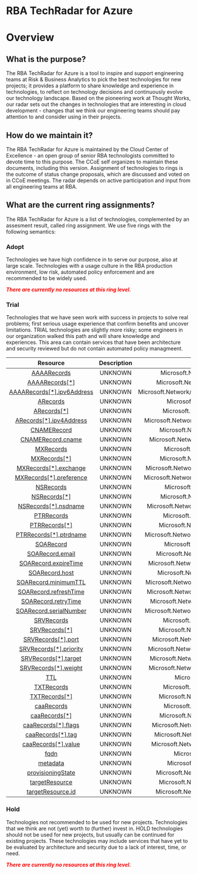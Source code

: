 
RBA TechRadar for Azure
=======================

# Overview

## What is the purpose?


The RBA TechRadar for Azure is a tool to inspire and support engineering teams at Risk & Business Analytics to pick the best technologies for new projects; it provides a platform to share knowledge and experience in technologies, to reflect on technology decisions and continuously evolve our technology landscape.  Based on the pioneering work at Thought Works, our radar sets out the changes in technologies that are interesting in cloud development - changes that we think our engineering teams should pay attention to and consider using in their projects.
## How do we maintain it?


The RBA TechRadar for Azure is maintained by the Cloud Center of Excellence - an open group of senior RBA technologists committed to devote time to this purpose.  The CCoE self organizes to maintain these documents, including this version.  Assignment of technologies to rings is the outcome of status change proposals, which are discussed and voted on in CCoE meetings.  The radar depends on active participation and input from all engineering teams at RBA.
## What are the current ring assignments?


The RBA TechRadar for Azure is a list of technologies, complemented by an assesment result, called ring assignment.  We use five rings with the following semantics:
### Adopt


Technologies we have high confidence in to serve our purpose, also at large scale.  Technologies with a usage culture in the RBA production environment, low risk, automated policy enforcement and are recommended to be widely used.  
  
***<font color="red"> There are currently no resources at this ring level. </font>***
### Trial


Technologies that we have seen work with success in projects to solve real problems;  first serious usage experience that confirm benefits and uncover limitations.  TRIAL technologies are slightly more risky; some engineers in our organization walked this path and will share knowledge and experiences.  This area can contain services that have been architecture and security reviewed but do not contain automated policy managmeent.  

|Resource|Description|Path|Status|
| :---: | :---: | :---: | :---: |
|[AAAARecords](https://github.com/openrba/python-azure-techradar/blob/master/Microsoft.Network/dnszones/PTR/AAAARecords/README.md)|UNKNOWN|Microsoft.Network/dnszones/PTR/AAAARecords|TRIAL|
|[AAAARecords[*]](https://github.com/openrba/python-azure-techradar/blob/master/Microsoft.Network/dnszones/PTR/AAAARecords[*]/README.md)|UNKNOWN|Microsoft.Network/dnszones/PTR/AAAARecords[*]|TRIAL|
|[AAAARecords[*].ipv6Address](https://github.com/openrba/python-azure-techradar/blob/master/Microsoft.Network/dnszones/PTR/AAAARecords[*].ipv6Address/README.md)|UNKNOWN|Microsoft.Network/dnszones/PTR/AAAARecords[*].ipv6Address|TRIAL|
|[ARecords](https://github.com/openrba/python-azure-techradar/blob/master/Microsoft.Network/dnszones/PTR/ARecords/README.md)|UNKNOWN|Microsoft.Network/dnszones/PTR/ARecords|TRIAL|
|[ARecords[*]](https://github.com/openrba/python-azure-techradar/blob/master/Microsoft.Network/dnszones/PTR/ARecords[*]/README.md)|UNKNOWN|Microsoft.Network/dnszones/PTR/ARecords[*]|TRIAL|
|[ARecords[*].ipv4Address](https://github.com/openrba/python-azure-techradar/blob/master/Microsoft.Network/dnszones/PTR/ARecords[*].ipv4Address/README.md)|UNKNOWN|Microsoft.Network/dnszones/PTR/ARecords[*].ipv4Address|TRIAL|
|[CNAMERecord](https://github.com/openrba/python-azure-techradar/blob/master/Microsoft.Network/dnszones/PTR/CNAMERecord/README.md)|UNKNOWN|Microsoft.Network/dnszones/PTR/CNAMERecord|TRIAL|
|[CNAMERecord.cname](https://github.com/openrba/python-azure-techradar/blob/master/Microsoft.Network/dnszones/PTR/CNAMERecord.cname/README.md)|UNKNOWN|Microsoft.Network/dnszones/PTR/CNAMERecord.cname|TRIAL|
|[MXRecords](https://github.com/openrba/python-azure-techradar/blob/master/Microsoft.Network/dnszones/PTR/MXRecords/README.md)|UNKNOWN|Microsoft.Network/dnszones/PTR/MXRecords|TRIAL|
|[MXRecords[*]](https://github.com/openrba/python-azure-techradar/blob/master/Microsoft.Network/dnszones/PTR/MXRecords[*]/README.md)|UNKNOWN|Microsoft.Network/dnszones/PTR/MXRecords[*]|TRIAL|
|[MXRecords[*].exchange](https://github.com/openrba/python-azure-techradar/blob/master/Microsoft.Network/dnszones/PTR/MXRecords[*].exchange/README.md)|UNKNOWN|Microsoft.Network/dnszones/PTR/MXRecords[*].exchange|TRIAL|
|[MXRecords[*].preference](https://github.com/openrba/python-azure-techradar/blob/master/Microsoft.Network/dnszones/PTR/MXRecords[*].preference/README.md)|UNKNOWN|Microsoft.Network/dnszones/PTR/MXRecords[*].preference|TRIAL|
|[NSRecords](https://github.com/openrba/python-azure-techradar/blob/master/Microsoft.Network/dnszones/PTR/NSRecords/README.md)|UNKNOWN|Microsoft.Network/dnszones/PTR/NSRecords|TRIAL|
|[NSRecords[*]](https://github.com/openrba/python-azure-techradar/blob/master/Microsoft.Network/dnszones/PTR/NSRecords[*]/README.md)|UNKNOWN|Microsoft.Network/dnszones/PTR/NSRecords[*]|TRIAL|
|[NSRecords[*].nsdname](https://github.com/openrba/python-azure-techradar/blob/master/Microsoft.Network/dnszones/PTR/NSRecords[*].nsdname/README.md)|UNKNOWN|Microsoft.Network/dnszones/PTR/NSRecords[*].nsdname|TRIAL|
|[PTRRecords](https://github.com/openrba/python-azure-techradar/blob/master/Microsoft.Network/dnszones/PTR/PTRRecords/README.md)|UNKNOWN|Microsoft.Network/dnszones/PTR/PTRRecords|TRIAL|
|[PTRRecords[*]](https://github.com/openrba/python-azure-techradar/blob/master/Microsoft.Network/dnszones/PTR/PTRRecords[*]/README.md)|UNKNOWN|Microsoft.Network/dnszones/PTR/PTRRecords[*]|TRIAL|
|[PTRRecords[*].ptrdname](https://github.com/openrba/python-azure-techradar/blob/master/Microsoft.Network/dnszones/PTR/PTRRecords[*].ptrdname/README.md)|UNKNOWN|Microsoft.Network/dnszones/PTR/PTRRecords[*].ptrdname|TRIAL|
|[SOARecord](https://github.com/openrba/python-azure-techradar/blob/master/Microsoft.Network/dnszones/PTR/SOARecord/README.md)|UNKNOWN|Microsoft.Network/dnszones/PTR/SOARecord|TRIAL|
|[SOARecord.email](https://github.com/openrba/python-azure-techradar/blob/master/Microsoft.Network/dnszones/PTR/SOARecord.email/README.md)|UNKNOWN|Microsoft.Network/dnszones/PTR/SOARecord.email|TRIAL|
|[SOARecord.expireTime](https://github.com/openrba/python-azure-techradar/blob/master/Microsoft.Network/dnszones/PTR/SOARecord.expireTime/README.md)|UNKNOWN|Microsoft.Network/dnszones/PTR/SOARecord.expireTime|TRIAL|
|[SOARecord.host](https://github.com/openrba/python-azure-techradar/blob/master/Microsoft.Network/dnszones/PTR/SOARecord.host/README.md)|UNKNOWN|Microsoft.Network/dnszones/PTR/SOARecord.host|TRIAL|
|[SOARecord.minimumTTL](https://github.com/openrba/python-azure-techradar/blob/master/Microsoft.Network/dnszones/PTR/SOARecord.minimumTTL/README.md)|UNKNOWN|Microsoft.Network/dnszones/PTR/SOARecord.minimumTTL|TRIAL|
|[SOARecord.refreshTime](https://github.com/openrba/python-azure-techradar/blob/master/Microsoft.Network/dnszones/PTR/SOARecord.refreshTime/README.md)|UNKNOWN|Microsoft.Network/dnszones/PTR/SOARecord.refreshTime|TRIAL|
|[SOARecord.retryTime](https://github.com/openrba/python-azure-techradar/blob/master/Microsoft.Network/dnszones/PTR/SOARecord.retryTime/README.md)|UNKNOWN|Microsoft.Network/dnszones/PTR/SOARecord.retryTime|TRIAL|
|[SOARecord.serialNumber](https://github.com/openrba/python-azure-techradar/blob/master/Microsoft.Network/dnszones/PTR/SOARecord.serialNumber/README.md)|UNKNOWN|Microsoft.Network/dnszones/PTR/SOARecord.serialNumber|TRIAL|
|[SRVRecords](https://github.com/openrba/python-azure-techradar/blob/master/Microsoft.Network/dnszones/PTR/SRVRecords/README.md)|UNKNOWN|Microsoft.Network/dnszones/PTR/SRVRecords|TRIAL|
|[SRVRecords[*]](https://github.com/openrba/python-azure-techradar/blob/master/Microsoft.Network/dnszones/PTR/SRVRecords[*]/README.md)|UNKNOWN|Microsoft.Network/dnszones/PTR/SRVRecords[*]|TRIAL|
|[SRVRecords[*].port](https://github.com/openrba/python-azure-techradar/blob/master/Microsoft.Network/dnszones/PTR/SRVRecords[*].port/README.md)|UNKNOWN|Microsoft.Network/dnszones/PTR/SRVRecords[*].port|TRIAL|
|[SRVRecords[*].priority](https://github.com/openrba/python-azure-techradar/blob/master/Microsoft.Network/dnszones/PTR/SRVRecords[*].priority/README.md)|UNKNOWN|Microsoft.Network/dnszones/PTR/SRVRecords[*].priority|TRIAL|
|[SRVRecords[*].target](https://github.com/openrba/python-azure-techradar/blob/master/Microsoft.Network/dnszones/PTR/SRVRecords[*].target/README.md)|UNKNOWN|Microsoft.Network/dnszones/PTR/SRVRecords[*].target|TRIAL|
|[SRVRecords[*].weight](https://github.com/openrba/python-azure-techradar/blob/master/Microsoft.Network/dnszones/PTR/SRVRecords[*].weight/README.md)|UNKNOWN|Microsoft.Network/dnszones/PTR/SRVRecords[*].weight|TRIAL|
|[TTL](https://github.com/openrba/python-azure-techradar/blob/master/Microsoft.Network/dnszones/PTR/TTL/README.md)|UNKNOWN|Microsoft.Network/dnszones/PTR/TTL|TRIAL|
|[TXTRecords](https://github.com/openrba/python-azure-techradar/blob/master/Microsoft.Network/dnszones/PTR/TXTRecords/README.md)|UNKNOWN|Microsoft.Network/dnszones/PTR/TXTRecords|TRIAL|
|[TXTRecords[*]](https://github.com/openrba/python-azure-techradar/blob/master/Microsoft.Network/dnszones/PTR/TXTRecords[*]/README.md)|UNKNOWN|Microsoft.Network/dnszones/PTR/TXTRecords[*]|TRIAL|
|[caaRecords](https://github.com/openrba/python-azure-techradar/blob/master/Microsoft.Network/dnszones/PTR/caaRecords/README.md)|UNKNOWN|Microsoft.Network/dnszones/PTR/caaRecords|TRIAL|
|[caaRecords[*]](https://github.com/openrba/python-azure-techradar/blob/master/Microsoft.Network/dnszones/PTR/caaRecords[*]/README.md)|UNKNOWN|Microsoft.Network/dnszones/PTR/caaRecords[*]|TRIAL|
|[caaRecords[*].flags](https://github.com/openrba/python-azure-techradar/blob/master/Microsoft.Network/dnszones/PTR/caaRecords[*].flags/README.md)|UNKNOWN|Microsoft.Network/dnszones/PTR/caaRecords[*].flags|TRIAL|
|[caaRecords[*].tag](https://github.com/openrba/python-azure-techradar/blob/master/Microsoft.Network/dnszones/PTR/caaRecords[*].tag/README.md)|UNKNOWN|Microsoft.Network/dnszones/PTR/caaRecords[*].tag|TRIAL|
|[caaRecords[*].value](https://github.com/openrba/python-azure-techradar/blob/master/Microsoft.Network/dnszones/PTR/caaRecords[*].value/README.md)|UNKNOWN|Microsoft.Network/dnszones/PTR/caaRecords[*].value|TRIAL|
|[fqdn](https://github.com/openrba/python-azure-techradar/blob/master/Microsoft.Network/dnszones/PTR/fqdn/README.md)|UNKNOWN|Microsoft.Network/dnszones/PTR/fqdn|TRIAL|
|[metadata](https://github.com/openrba/python-azure-techradar/blob/master/Microsoft.Network/dnszones/PTR/metadata/README.md)|UNKNOWN|Microsoft.Network/dnszones/PTR/metadata|TRIAL|
|[provisioningState](https://github.com/openrba/python-azure-techradar/blob/master/Microsoft.Network/dnszones/PTR/provisioningState/README.md)|UNKNOWN|Microsoft.Network/dnszones/PTR/provisioningState|TRIAL|
|[targetResource](https://github.com/openrba/python-azure-techradar/blob/master/Microsoft.Network/dnszones/PTR/targetResource/README.md)|UNKNOWN|Microsoft.Network/dnszones/PTR/targetResource|TRIAL|
|[targetResource.id](https://github.com/openrba/python-azure-techradar/blob/master/Microsoft.Network/dnszones/PTR/targetResource.id/README.md)|UNKNOWN|Microsoft.Network/dnszones/PTR/targetResource.id|TRIAL|

### Hold


Technologies not recommended to be used for new projects. Technologies that we think are not (yet) worth to (further) invest in.  HOLD technologies should not be used for new projects, but usually can be continued for existing projects.  These technologies may include services that have yet to be evaluated by architecture and security due to a lack of interest, time, or need.  
  
***<font color="red"> There are currently no resources at this ring level. </font>***